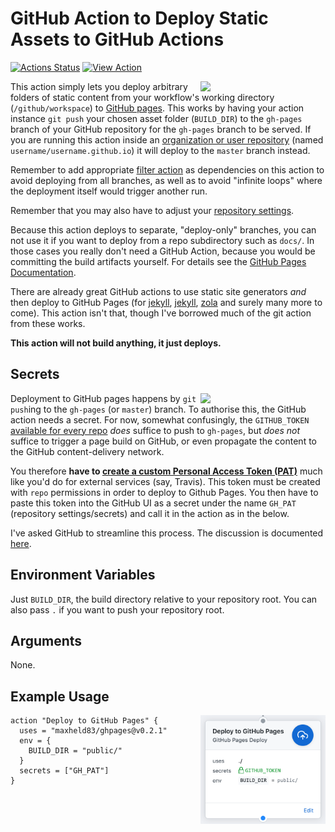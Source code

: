 # GitHub Action to Deploy Static Assets to GitHub Actions

[![Actions Status](https://wdp9fww0r9.execute-api.us-west-2.amazonaws.com/production/badge/maxheld83/ghpages)](https://github.com/maxheld83/ghpages/actions)
[![View Action](https://img.shields.io/badge/view-action-blue.svg)](https://github.com/marketplace/actions/github-pages-deploy)

<img src="https://github.com/maxheld83/ghpages/blob/master/action-running.gif?raw=true" align="right" width=200/>

This action simply lets you deploy arbitrary folders of static content from your workflow's working directory (`/github/workspace`) to [GitHub pages](https://pages.github.com).
This works by having your action instance `git push` your chosen asset folder (`BUILD_DIR`) to the `gh-pages` branch of your GitHub repository for the `gh-pages` branch to be served.
If you are running this action inside an [organization or user repository](https://help.github.com/articles/user-organization-and-project-pages/) (named `username/username.github.io`) it will deploy to the `master` branch instead.

Remember to add appropriate [filter action](https://github.com/actions/bin/tree/master/filter) as dependencies on this action to avoid deploying from all branches, as well as to avoid "infinite loops" where the deployment itself would trigger another run.

Remember that you may also have to adjust your [repository settings](https://help.github.com/articles/configuring-a-publishing-source-for-github-pages/).

Because this action deploys to separate, "deploy-only" branches, you can not use it if you want to deploy from a repo subdirectory such as `docs/`.
In those cases you really don't need a GitHub Action, because you would be committing the build artifacts yourself.
For details see the [GitHub Pages Documentation](https://help.github.com/articles/configuring-a-publishing-source-for-github-pages/). 

There are already great GitHub actions to use static site generators *and* then deploy to GitHub Pages (for [jekyll](https://github.com/helaili/jekyll-action), [jekyll](https://github.com/BryanSchuetz/jekyll-deploy-gh-pages), [zola](https://github.com/shalzz/zola-deploy-action) and surely many more to come).
This action isn't that, though I've borrowed much of the git action from these works.

**This action will not build anything, it just deploys.**


## Secrets

<img src="https://github.com/maxheld83/ghpages/blob/master/action-config.png?raw=true" align="right" width=200/>

Deployment to GitHub pages happens by `git push`ing to the `gh-pages` (or `master`) branch.
To authorise this, the GitHub action needs a secret.
For now, somewhat confusingly, the `GITHUB_TOKEN` [available for every repo](https://developer.github.com/actions/creating-workflows/storing-secrets/) *does* suffice to push to `gh-pages`, but *does not* suffice to trigger a  page build on GitHub, or even propagate the content to the GitHub content-delivery network.

You therefore **have to [create a custom Personal Access Token (PAT)](https://help.github.com/articles/creating-a-personal-access-token-for-the-command-line/)** much like you'd do for external services (say, Travis). This token must be created with `repo` permissions in order to deploy to Github Pages.
You then have to paste this token into the GitHub UI as a secret under the name `GH_PAT` (repository settings/secrets) and call it in the action as in the below.

I've asked GitHub to streamline this process.
The discussion is documented [here](https://github.com/maxheld83/ghaction-ghpages/issues/1).


## Environment Variables

Just `BUILD_DIR`, the build directory relative to your repository root.
You can also pass `.` if you want to push your repository root.


## Arguments

None.


## Example Usage

<img src="https://github.com/maxheld83/ghpages/blob/master/action-in-use.png?raw=true" align="right" width=200/>

```
action "Deploy to GitHub Pages" {
  uses = "maxheld83/ghpages@v0.2.1"
  env = {
    BUILD_DIR = "public/"
  }
  secrets = ["GH_PAT"]
}
```
